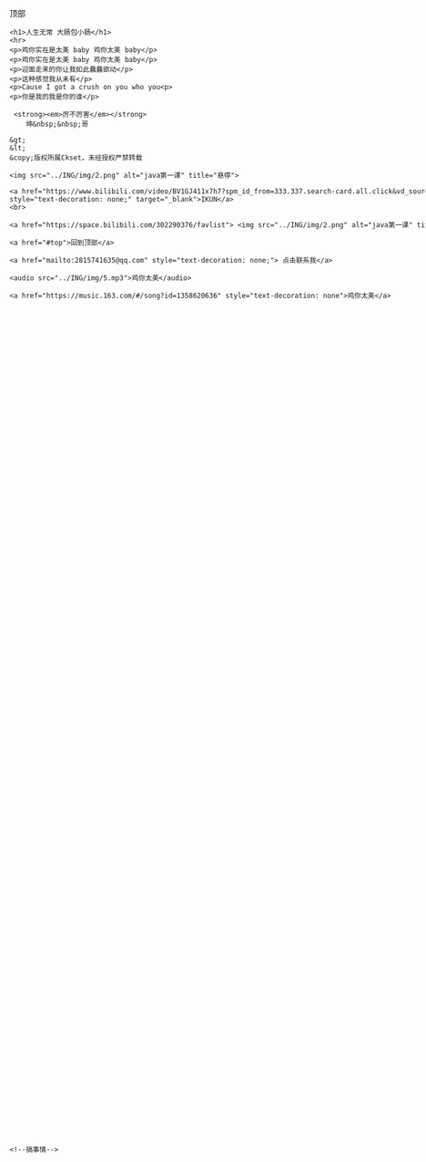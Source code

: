 <html lang="en">
<head>
    <meta charset="UTF-8">
    <title>Ckset</title>
    <style>
        div {
            width: 1080px;
            height: 1980px;
            background-image: url(../ING/img/1.jpg);
        }
    </style>
</head>
<body>
<div>

<a id="top">顶部</a>

    <h1>人生无常 大肠包小肠</h1>
    <hr>
    <p>鸡你实在是太美 baby 鸡你太美 baby</p>
    <p>鸡你实在是太美 baby 鸡你太美 baby</p>
    <p>迎面走来的你让我如此蠢蠢欲动</p>
    <p>这种感觉我从未有</p>
    <p>Cause I got a crush on you who you<p>
    <p>你是我的我是你的谁</p>

     <strong><em>厉不厉害</em></strong>
        坤&nbsp;&nbsp;哥

    &gt;
    &lt;
    &copy;版权所属Ckset，未经授权严禁转载

    <img src="../ING/img/2.png" alt="java第一课" title="悬停">

    <a href="https://www.bilibili.com/video/BV1GJ411x7h7?spm_id_from=333.337.search-card.all.click&vd_source=2960e613ff7b5b796f803e455eb7ee7f" style="text-decoration: none;" target="_blank">IKUN</a>
    <br>

    <a href="https://space.bilibili.com/302290376/favlist"> <img src="../ING/img/2.png" alt="java第一课" title="悬停"></a>

    <a href="#top">回到顶部</a>

    <a href="mailto:2815741635@qq.com" style="text-decoration: none;"> 点击联系我</a>

    <audio src="../ING/img/5.mp3">鸡你太美</audio>

    <a href="https://music.163.com/#/song?id=1358620636" style="text-decoration: none">鸡你太美</a>

</div>























    <!--搞事情-->






</body>


</html>








